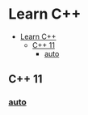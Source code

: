 # Learn C++

<!-- @import "[TOC]" {cmd="toc" depthFrom=1 depthTo=6 orderedList=false} -->

<!-- code_chunk_output -->

* [Learn C++](#learn-c)
	* [C++ 11](#c-11)
		* [auto](#automain_01_autocpp)

<!-- /code_chunk_output -->


## C++ 11
### [auto](main_010_auto.cpp)